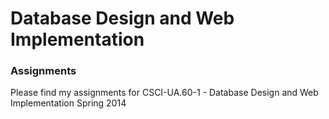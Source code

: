 # Database Design and Web Implementation
### Assignments

Please find my assignments for CSCI-UA.60-1 - Database Design and Web Implementation Spring 2014





